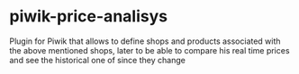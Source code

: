 # piwik-price-analisys
Plugin for Piwik that allows to define shops and products associated with the above mentioned shops, later to be able to compare his real time prices and see the historical one of since they change
